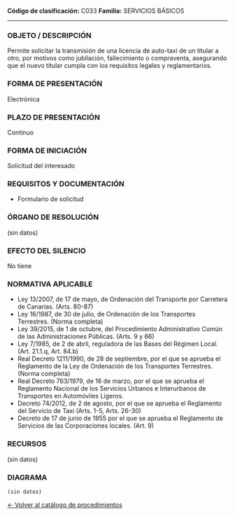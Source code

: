 
**Código de clasificación:** C033
**Familia:** SERVICIOS BÁSICOS

---

### OBJETO / DESCRIPCIÓN

Permite solicitar la transmisión de una licencia de auto-taxi de un titular a otro, por motivos como jubilación, fallecimiento o compraventa, asegurando que el nuevo titular cumpla con los requisitos legales y reglamentarios.

### FORMA DE PRESENTACIÓN

Electrónica

### PLAZO DE PRESENTACIÓN

Continuo

### FORMA DE INICIACIÓN

Solicitud del interesado

### REQUISITOS Y DOCUMENTACIÓN

- Formulario de solicitud

### ÓRGANO DE RESOLUCIÓN

(sin datos)

### EFECTO DEL SILENCIO

No tiene

### NORMATIVA APLICABLE

- Ley 13/2007, de 17 de mayo, de Ordenación del Transporte por Carretera de Canarias. (Arts. 80-87)
- Ley 16/1987, de 30 de julio, de Ordenación de los Transportes Terrestres. (Norma completa)
- Ley 39/2015, de 1 de octubre, del Procedimiento Administrativo Común de las Administraciones Públicas. (Arts. 9 y 66)
- Ley 7/1985, de 2 de abril, reguladora de las Bases del Régimen Local. (Art. 21.1.q, Art. 84.b)
- Real Decreto 1211/1990, de 28 de septiembre, por el que se aprueba el Reglamento de la Ley de Ordenación de los Transportes Terrestres. (Norma completa)
- Real Decreto 763/1979, de 16 de marzo, por el que se aprueba el Reglamento Nacional de los Servicios Urbanos e Interurbanos de Transportes en Automóviles Ligeros. 
- Decreto 74/2012, de 2 de agosto, por el que se aprueba el Reglamento del Servicio de Taxi (Arts. 1-5, Arts. 26-30)
- Decreto de 17 de junio de 1955 por el que se aprueba el Reglamento de Servicios de las Corporaciones locales. (Art. 9)

### RECURSOS

(sin datos)

### DIAGRAMA

```mermaid
(sin datos)
```

[← Volver al catálogo de procedimientos](../buscador.md)